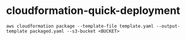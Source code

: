 # cloudformation-quick-deployment

```
aws cloudformation package --template-file template.yaml --output-template packaged.yaml --s3-bucket <BUCKET>
```
